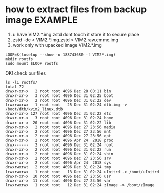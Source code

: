 # how to extract files from backup image EXAMPLE

1) u have VIM2.*.img.zstd dont touch it store it to secure place 
2) zstd -dc < VIM2.*.img.zstd > VIM2.raw.emmc.img
3) work only with upacked image VIM2.*.img 

```
LOOP=$(losetup --show -o 188743680 -f VIM2*.img)
mkdir rootfs
sudo mount $LOOP rootfs
```

OK! check our files

```
ls -l1 rootfs/
total 72
drwxr-xr-x   2 root root 4096 Dec 28 00:11 bin
drwxr-xr-x   3 root root 4096 Dec 31 02:25 boot
drwxr-xr-x   2 root root 4096 Dec 31 02:22 dev
lrwxrwxrwx   1 root root   25 Dec 31 02:24 dtb.img -> /boot/dtb/kvim2_linux.dtb
drwxr-xr-x 127 root root 4096 Dec 31 02:22 etc
drwxr-xr-x   3 root root 4096 Dec 31 02:24 home
drwxr-xr-x  20 root root 4096 Dec 31 02:22 lib
drwxr-xr-x   2 root root 4096 Dec 27 23:56 media
drwxr-xr-x   2 root root 4096 Dec 27 23:56 mnt
drwxr-xr-x   2 root root 4096 Dec 27 23:56 opt
drwxr-xr-x   2 root root 4096 Apr 24  2018 proc
drwx------   2 root root 4096 Dec 31 02:24 root
drwxr-xr-x   2 root root 4096 Dec 31 02:22 run
drwxr-xr-x   2 root root 4096 Dec 31 02:24 sbin
drwxr-xr-x   2 root root 4096 Dec 27 23:56 srv
drwxr-xr-x   2 root root 4096 Apr 24  2018 sys
drwxrwxrwt   2 root root 4096 Dec 31 02:24 tmp
lrwxrwxrwx   1 root root   13 Dec 31 02:24 uInitrd -> /boot/uInitrd
drwxr-xr-x  10 root root 4096 Dec 27 23:56 usr
drwxr-xr-x  11 root root 4096 Dec 27 23:56 var
lrwxrwxrwx   1 root root   12 Dec 31 02:24 zImage -> /boot/zImage
```
